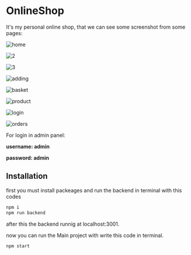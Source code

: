# OnlineShop 

It's my personal online shop, that we can see some screenshot from some pages:

![home](https://user-images.githubusercontent.com/103545728/196705599-8299d1cc-992b-4b9c-8995-1f921a163e69.jpg)

![2](https://user-images.githubusercontent.com/103545728/196705657-61df3b3b-5ef3-4942-857b-79ca51e56f8e.jpg)

![3](https://user-images.githubusercontent.com/103545728/196706001-06b79f86-95b3-4c1e-b2db-bc09a68a5504.jpg)

![adding](https://user-images.githubusercontent.com/103545728/196700819-73a960ef-e997-45b4-bbeb-30454a1657a1.jpg)

![basket](https://user-images.githubusercontent.com/103545728/196700865-d5fa8368-cad9-4382-b40a-94b8e7ac0091.jpg)

![product](https://user-images.githubusercontent.com/103545728/196700883-db49bd48-1145-4ddd-b6d3-891eb3060243.jpg)

![login](https://user-images.githubusercontent.com/103545728/196700907-01d59997-8c6c-4978-bf6e-449dbce47195.jpg)

![orders](https://user-images.githubusercontent.com/103545728/196700938-48be9491-503f-4d60-bb50-187fd3a822c6.jpg)

For login in admin panel:

**username: admin**

**password: admin**

## Installation

first you must install packeages and run the backend in terminal with this codes

```bash
npm i 
npm run backend
```

after this the backend runnig at localhost:3001.


now you can run the Main project with write this code in terminal.

```bash
npm start
```


